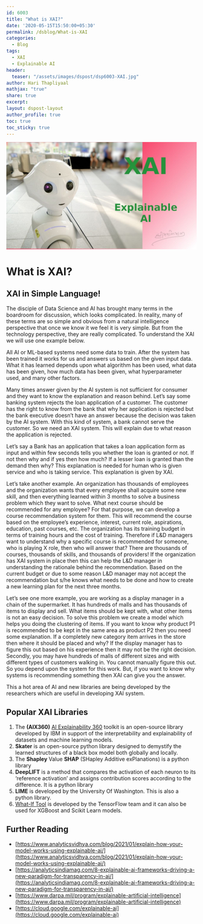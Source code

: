 ```yaml
---
id: 6003    
title: "What is XAI?"
date: '2020-05-15T15:50:00+05:30'
permalink: /dsblog/What-is-XAI
categories:
  - Blog
tags:
  - XAI
  - Explainable AI
header:
  teaser: "/assets/images/dspost/dsp6003-XAI.jpg"
author: Hari Thapliyaal   
mathjax: "true"
share: true
excerpt:   
layout: dspost-layout   
author_profile: true   
toc: true   
toc_sticky: true
---
```


![XAI](/assets/images/dspost/dsp6003-XAI.jpg)    
   
# What is XAI?    
   
## XAI in Simple Language!   
   
The disciple of Data Science and AI has brought many terms in the boardroom for discussion, which looks complicated. In reality, many of these terms are so simple and obvious from a natural intelligence perspective that once we know it we feel it is very simple. But from the technology perspective, they are really complicated. To understand the XAI we will use one example below.

All AI or ML-based systems need some data to train. After the system has been trained it works for us and answers us based on the given input data. What it has learned depends upon what algorithm has been used, what data has been given, how much data has been given, what hyperparameter used, and many other factors.

Many times answer given by the AI system is not sufficient for consumer and they want to know the explanation and reason behind. Let’s say some banking system rejects the loan application of a customer. The customer has the right to know from the bank that why her application is rejected but the bank executive doesn’t have an answer because the decision was taken by the AI system. With this kind of system, a bank cannot serve the customer. So we need an XAI system. This will explain due to what reason the application is rejected.

Let’s say a Bank has an application that takes a loan application form as input and within few seconds tells you whether the loan is granted or not. If not then why and if yes then how much? If a lesser loan is granted than the demand then why? This explanation is needed for human who is given service and who is taking service. This explanation is given by XAI.

Let’s take another example. An organization has thousands of employees and the organization wants that every employee shall acquire some new skill, and then everything learned within 3 months to solve a business problem which they want to solve. What next course should be recommended for any employee? For that purpose, we can develop a course recommendation system for them. This will recommend the course based on the employee’s experience, interest, current role, aspirations, education, past courses, etc. The organization has its training budget in terms of training hours and the cost of training. Therefore if L&D managers want to understand why a specific course is recommended for someone, who is playing X role, then who will answer that? There are thousands of courses, thousands of skills, and thousands of providers! If the organization has XAI system in place then this can help the L&D manager in understanding the rationale behind the recommendation. Based on the current budget or due to some reason L&D manager may not accept the recommendation but s/he knows what needs to be done and how to create a new learning plan for the next three months.

Let’s see one more example, you are working as a display manager in a chain of the supermarket. It has hundreds of malls and has thousands of items to display and sell. What items should be kept with, what other items is not an easy decision. To solve this problem we create a model which helps you doing the clustering of items. If you want to know why product P1 is recommended to be kept in the same area as product P2 then you need some explanation. If a completely new category item arrives in the store then where it should be placed and why? If the display manager has to figure this out based on his experience then it may not be the right decision. Secondly, you may have hundreds of malls of different sizes and with different types of customers walking in. You cannot manually figure this out. So you depend upon the system for this work. But, if you want to know why systems is recommending something then XAI can give you the answer.

This a hot area of AI and new libraries are being developed by the researchers which are useful in developing XAI system.

## Popular XAI Libraries

1.  The **(AIX360)** [AI Explainability 360](https://github.com/IBM/AIX360) toolkit is an open-source library developed by IBM in support of the interpretability and explainability of datasets and machine learning models.
2.  **Skater** is an open-source python library designed to demystify the learned structures of a black box model both globally and locally.
3.  The **Shapley** Value **SHAP** (SHapley Additive exPlanations) is a python library
4.  **DeepLIFT** is a method that compares the activation of each neuron to its ‘reference activation’ and assigns contribution scores according to the difference. It is a python library
5.  **LIME** is developed by the University Of Washington. This is also a python library.
6.  [What-If Tool](https://pair-code.github.io/what-if-tool/) is developed by the TensorFlow team and it can also be used for XGBoost and Scikit Learn models.

## Further Reading

*   [https://www.analyticsvidhya.com/blog/2021/01/explain-how-your-model-works-using-explainable-ai/](https://www.analyticsvidhya.com/blog/2021/01/explain-how-your-model-works-using-explainable-ai/)
*   [https://analyticsindiamag.com/8-explainable-ai-frameworks-driving-a-new-paradigm-for-transparency-in-ai/](https://analyticsindiamag.com/8-explainable-ai-frameworks-driving-a-new-paradigm-for-transparency-in-ai/)
*   [https://www.darpa.mil/program/explainable-artificial-intelligence](https://www.darpa.mil/program/explainable-artificial-intelligence)
*   [https://cloud.google.com/explainable-ai](https://cloud.google.com/explainable-ai)












